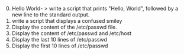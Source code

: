 0. Hello World- > write a script that prints "Hello, World", followed by a new line to the standard output.
1. write a script that displays a confused smiley
2. Display the content of the /etc/passwd file.
3. Display the content of /etc/passwd and /etc/host
4. Display the last 10 lines of /etc/passwd
5. Display the first 10 lines of /etc/passwd 
